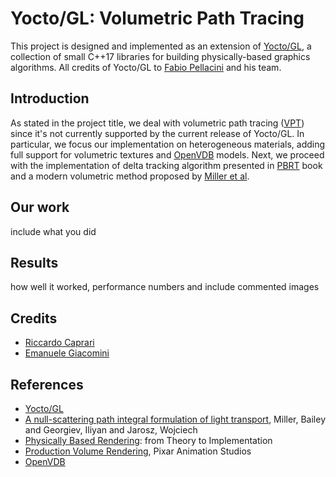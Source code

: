 # Yocto/GL: Volumetric Path Tracing

This project is designed and implemented as an extension of [Yocto/GL](https://xelatihy.github.io/yocto-gl/), a collection of small C++17 libraries for building physically-based graphics algorithms. All credits of Yocto/GL to [Fabio Pellacini](http://pellacini.di.uniroma1.it/) and his team.

## Introduction
As stated in the project title, we deal with volumetric path tracing ([VPT](https://en.wikipedia.org/wiki/Volumetric_path_tracing)) since it's not currently supported by the current release of Yocto/GL. In particular, we focus our implementation on heterogeneous materials, adding full support for volumetric textures and [OpenVDB](https://www.openvdb.org/download/) models. Next, we proceed with the implementation of delta tracking algorithm presented in [PBRT](http://www.pbr-book.org/3ed-2018/Light_Transport_II_Volume_Rendering/Sampling_Volume_Scattering.html) book and a modern volumetric method proposed by [Miller et al](https://cs.dartmouth.edu/~wjarosz/publications/miller19null.html).

## Our work
include what you did

## Results
how well it worked, performance numbers and include commented images

## Credits
- [Riccardo Caprari](https://github.com/RickyMexx)
- [Emanuele Giacomini](https://github.com/EmanueleGiacomini)

## References
- [Yocto/GL](https://xelatihy.github.io/yocto-gl/)
- [A null-scattering path integral formulation of light transport](https://www.pbrt.org/), Miller, Bailey and Georgiev, Iliyan and Jarosz, Wojciech
- [Physically Based Rendering](https://www.pbrt.org/): from Theory to Implementation
- [Production Volume Rendering](https://graphics.pixar.com/library/ProductionVolumeRendering/paper.pdf), Pixar Animation Studios
- [OpenVDB](https://www.openvdb.org/)





